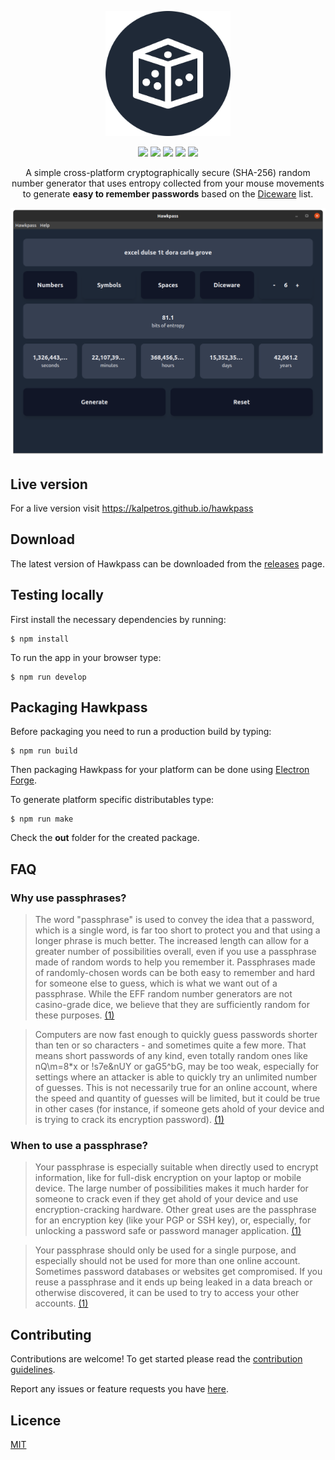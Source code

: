 <p align="center">
  <img height="200px" src="icon.png"/>
</p>
<p align="center">
  <img src="https://img.shields.io/travis/com/kalpetros/hawkpass"/>
  <img src="https://img.shields.io/github/license/kalpetros/hawkpass"/>
  <img src="https://img.shields.io/snyk/vulnerabilities/github/kalpetros/hawkpass"/>
  <img src="https://img.shields.io/github/v/release/kalpetros/hawkpass?include_prereleases"/>
  <img src="https://img.shields.io/github/downloads/kalpetros/hawkpass/total"/>
</p>
<p align="center">
A simple cross-platform cryptographically secure (SHA-256) random number generator that uses entropy collected from your mouse movements to generate <b>easy to remember passwords</b> based on the <a href="http://world.std.com/~reinhold/diceware.html">Diceware</a> list.
</p>
<p align="center">
  <img src="hawkpass.png"/>
</p>

## Live version

For a live version visit https://kalpetros.github.io/hawkpass

## Download

The latest version of Hawkpass can be downloaded from the [releases](https://github.com/kalpetros/hawkpass-desktop/releases) page.

## Testing locally

First install the necessary dependencies by running:

```
$ npm install
```

To run the app in your browser type:

```
$ npm run develop
```

## Packaging Hawkpass

Before packaging you need to run a production build by typing:

```
$ npm run build
```

Then packaging Hawkpass for your platform can be done using [Electron Forge](https://www.electronforge.io/).

To generate platform specific distributables type:

```
$ npm run make
```

Check the **out** folder for the created package.

## FAQ

### Why use passphrases?

> The word "passphrase" is used to convey the idea that a password, which is a single word, is far too short to protect you and that using a longer phrase is much better. The increased length can allow for a greater number of possibilities overall, even if you use a passphrase made of random words to help you remember it. Passphrases made of randomly-chosen words can be both easy to remember and hard for someone else to guess, which is what we want out of a passphrase. While the EFF random number generators are not casino-grade dice, we believe that they are sufficiently random for these purposes. [(1)][1]

> Computers are now fast enough to quickly guess passwords shorter than ten or so characters - and sometimes quite a few more. That means short passwords of any kind, even totally random ones like nQ\m=8\*x or !s7e&nUY or gaG5^bG, may be too weak, especially for settings where an attacker is able to quickly try an unlimited number of guesses. This is not necessarily true for an online account, where the speed and quantity of guesses will be limited, but it could be true in other cases (for instance, if someone gets ahold of your device and is trying to crack its encryption password). [(1)][1]

### When to use a passphrase?

> Your passphrase is especially suitable when directly used to encrypt information, like for full-disk encryption on your laptop or mobile device. The large number of possibilities makes it much harder for someone to crack even if they get ahold of your device and use encryption-cracking hardware. Other great uses are the passphrase for an encryption key (like your PGP or SSH key), or, especially, for unlocking a password safe or password manager application. [(1)][1]

> Your passphrase should only be used for a single purpose, and especially should not be used for more than one online account. Sometimes password databases or websites get compromised. If you reuse a passphrase and it ends up being leaked in a data breach or otherwise discovered, it can be used to try to access your other accounts. [(1)][1]

## Contributing

Contributions are welcome! To get started please read the [contribution guidelines](https://github.com/kalpetros/hawkpass-desktop/blob/master/CONTRIBUTING.md).

Report any issues or feature requests you have [here](https://github.com/kalpetros/hawkpass-desktop/issues).

## Licence

[MIT](https://github.com/kalpetros/hawkpass-desktop/blob/master/LICENSE)

[1]: https://www.eff.org/dice
